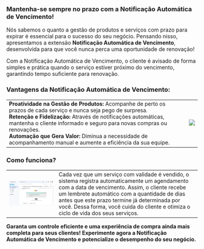 ### Mantenha-se sempre no prazo com a Notificação Automática de Vencimento!

Nós sabemos o quanto a gestão de produtos e serviços com prazo para expirar é essencial para o sucesso do seu negócio. Pensando nisso, apresentamos a extensão **Notificação Automática de Vencimento**, desenvolvida para que você nunca perca uma oportunidade de renovação!

Com a Notificação Automática de Vencimento, o cliente é avisado de forma simples e prática quando o serviço estiver próximo do vencimento, garantindo tempo suficiente para renovação.

### Vantagens da Notificação Automática de Vencimento:

| | |
|-|-|
|**Proatividade na Gestão de Produtos:** Acompanhe de perto os prazos de cada serviço e nunca seja pego de surpresa.<br>**Retenção e Fidelização:** Através de notificações automáticas, mantenha o cliente informado e seguro para novas compras ou renovações.<br>**Automação que Gera Valor:** Diminua a necessidade de acompanhamento manual e aumente a eficiência da sua equipe. |![](https://github.com/Gestao-Online/public-docs/blob/feedbdbf4290584e61625d33d0058fa36f7f16c9/erp-v2/assets/marketplace/vantagens_notifica_auto.png?raw=true) |

### Como funciona?

| | |
|-|-|
|![](https://github.com/Gestao-Online/public-docs/blob/feedbdbf4290584e61625d33d0058fa36f7f16c9/erp-v2/assets/marketplace/go_notificacoes_auto/modelo_email.png?raw=true) |Cada vez que um serviço com validade é vendido, o sistema registra automaticamente um agendamento com a data de vencimento. Assim, o cliente recebe um lembrete automático com a quantidade de dias antes que este prazo termine já determinada por você. Dessa forma, você cuida do cliente e otimiza o ciclo de vida dos seus serviços. |

**Garanta um controle eficiente e uma experiência de compra ainda mais completa para seus clientes! Experimente agora a Notificação Automática de Vencimento e potencialize o desempenho do seu negócio.**